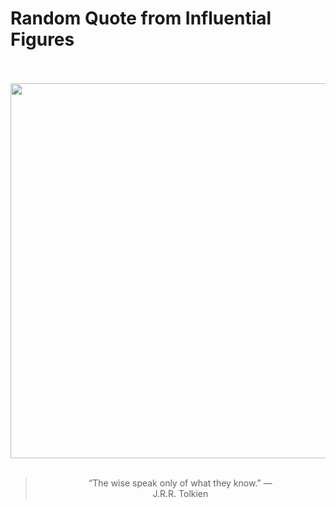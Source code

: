 # Random Quote from Influential Figures

<div align="center">
  <br>
  <br>
  <a href="https://en.wikipedia.org/wiki/J._R._R._Tolkien" title="J. R. R. Tolkien - Wikipedia"><img src="https://upload.wikimedia.org/wikipedia/commons/d/d4/J._R._R._Tolkien%2C_ca._1925.jpg" width="600px"></a>
  <br>
  <br>
  <blockquote>&ldquo;The wise speak only of what they know.&rdquo; &mdash; <footer>J.R.R. Tolkien</footer></blockquote>
</div>
  